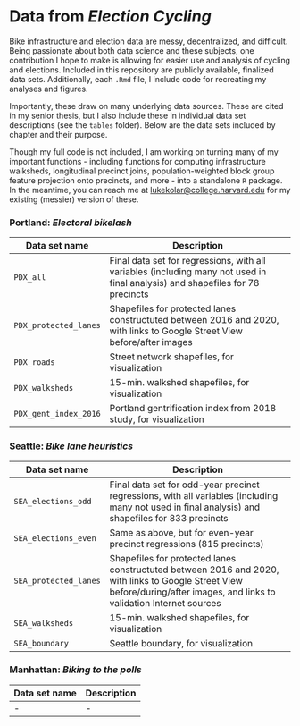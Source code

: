 # Data from *Election Cycling* 

Bike infrastructure and election data are messy, decentralized, and difficult. Being passionate about both data science and these subjects, one contribution I hope to make is allowing for easier use and analysis of cycling and elections. Included in this repository are publicly available, finalized data sets. Additionally, each `.Rmd` file, I include code for recreating my analyses and figures. 

Importantly, these draw on many underlying data sources. These are cited in my senior thesis, but I also include these in individual data set descriptions (see the `tables` folder). Below are the data sets included by chapter and their purpose.

Though my full code is not included, I am working on turning many of my important functions - including functions for computing infrastructure walksheds, longitudinal precinct joins, population-weighted block group feature projection onto precincts, and more - into a standalone `R` package. In the meantime, you can reach me at <lukekolar@college.harvard.edu> for my existing (messier) version of these.

### Portland: *Electoral bikelash*

| Data set name  | Description |
| ------------- | ------------- |
| `PDX_all` | Final data set for regressions, with all variables (including many not used in final analysis) and shapefiles for 78 precincts |
| `PDX_protected_lanes`  | Shapefiles for protected lanes constructuted between 2016 and 2020, with links to Google Street View before/after images |
| `PDX_roads` | Street network shapefiles, for visualization |
| `PDX_walksheds` | 15-min. walkshed shapefiles, for visualization |
| `PDX_gent_index_2016` | Portland gentrification index from 2018 study, for visualization |

### Seattle: *Bike lane heuristics*

| Data set name  | Description |
| ------------- | ------------- |
| `SEA_elections_odd` | Final data set for odd-year precinct regressions, with all variables (including many not used in final analysis) and shapefiles for 833 precincts |
| `SEA_elections_even` | Same as above, but for even-year precinct regressions (815 precincts) |
| `SEA_protected_lanes` | Shapefiles for protected lanes constructuted between 2016 and 2020, with links to Google Street View before/during/after images, and links to validation Internet sources |
| `SEA_walksheds` | 15-min. walkshed shapefiles, for visualization |
| `SEA_boundary` | Seattle boundary, for visualization |



### Manhattan: *Biking to the polls*

| Data set name  | Description |
| ------------- | ------------- |
| - | - |

